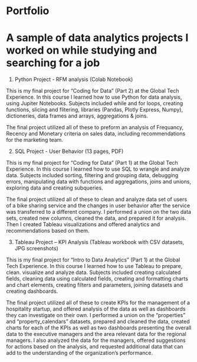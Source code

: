 # Portfolio
# A sample of data analytics projects I worked on while studying and searching for a job

1)	Python Project - RFM analysis (Colab Notebook)

This is my final project for “Coding for Data” (Part 2) at the Global Tech Experience.
In this course I learned how to use Python for data analysis, using Jupiter Notebooks.
Subjects included while and for loops, creating functions, slicing and flitering, libraries (Pandas, Plotly Express, Numpy), dictioneries, data frames and arrays, aggregations & joins.

The final project utilized all of these to preform an analysis of Frequancy, Recency and Monetary criteria on sales data, including recommendations for the marketing team.


2)	SQL Project - User Behavior (13 pages, PDF)

This is my final project for “Coding for Data” (Part 1) at the Global Tech Experience.
In this course I learned how to use SQL to wrangle and analyze data.
Subjects included sorting, filtering and grouping data, debugging errors, manipulating data with functions and aggregations, joins and unions, exploring data and creating subqueries.

The final project utilized all of these to clean and analyze data set of users of a bike sharing service and the changes in user behavior after the service was transferred to a different company. 
I performed a union on the two data sets, created new columns, cleaned the data, and prepared it for analysis. Then I created Tableau visualizations and offered analytics and recommendations based on them.


3)	Tableau Project – KPI Analysis (Tableau workbook with CSV datasets, JPG screenshots)

This is my final project for “Intro to Data Analytics” (Part 1) at the Global Tech Experience.
In this course I learned how to use Tableau to prepare, clean. visualize and analyze data.
Subjects included creating calculated fields, cleaning data using calculated fields, creating and formatting charts and chart elements, creating filters and parameters, joining datasets and creating dashboards.

The final project utilized all of these to create KPIs for the management of a hospitality startup, and offered analysis of the data as well as dashboards they can investigate on their own.
I performed a union on the “properties” and “property_calendars” datasets, prepared and cleaned the data, created charts for each of the KPIs as well as two dashboards presenting the overall data to the executive managers and the area relevant data for the regional managers. I also analyzed the data for the managers, offered suggestions for actions based on the analysis, and requested additional data that can add to the understanding of the organization’s performance.

